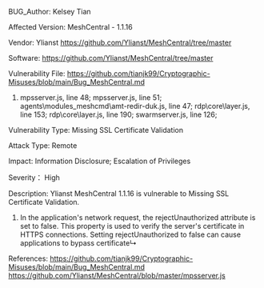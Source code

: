 BUG_Author:
Kelsey Tian

Affected Version:
MeshCentral - 1.1.16

Vendor:
Ylianst
https://github.com/Ylianst/MeshCentral/tree/master

Software:
https://github.com/Ylianst/MeshCentral/tree/master

Vulnerability File:
https://github.com/tianjk99/Cryptographic-Misuses/blob/main/Bug_MeshCentral.md
1. mpsserver.js, line 48; mpsserver.js, line 51; agents\modules_meshcmd\amt-redir-duk.js, line 47; rdp\core\layer.js, line 153; rdp\core\layer.js, line 190; swarmserver.js, line 126;

Vulnerability Type:
Missing SSL Certificate Validation

Attack Type:
Remote

Impact:
Information Disclosure;
Escalation of Privileges

Severity：
High

Description:
Ylianst MeshCentral 1.1.16 is vulnerable to Missing SSL Certificate Validation.
1. In the application's network request, the rejectUnauthorized attribute is set to false. This property is used to verify the server's certificate in HTTPS connections. Setting rejectUnauthorized to false can cause applications to bypass certificate↳


References:
https://github.com/tianjk99/Cryptographic-Misuses/blob/main/Bug_MeshCentral.md
https://github.com/Ylianst/MeshCentral/blob/master/mpsserver.js
